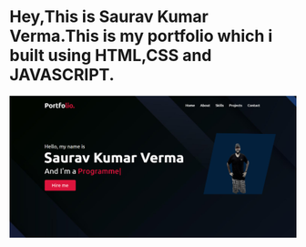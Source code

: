 # Hey,This is Saurav Kumar Verma.This is my portfolio which i built using **HTML,CSS and JAVASCRIPT.**
![error](./images/MyPortfolio.png)